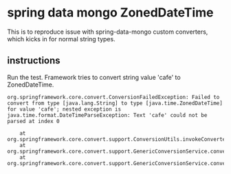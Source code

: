 # spring data mongo ZonedDateTime

This is to reproduce issue with spring-data-mongo custom converters, which kicks in for normal string types.

## instructions 
Run the test. Framework tries to convert string value 'cafe' to ZonedDateTime.

```
org.springframework.core.convert.ConversionFailedException: Failed to convert from type [java.lang.String] to type [java.time.ZonedDateTime] for value 'cafe'; nested exception is java.time.format.DateTimeParseException: Text 'cafe' could not be parsed at index 0

	at org.springframework.core.convert.support.ConversionUtils.invokeConverter(ConversionUtils.java:46)
	at org.springframework.core.convert.support.GenericConversionService.convert(GenericConversionService.java:191)
	at org.springframework.core.convert.support.GenericConversionService.convert(GenericConversionService.java:174)
```